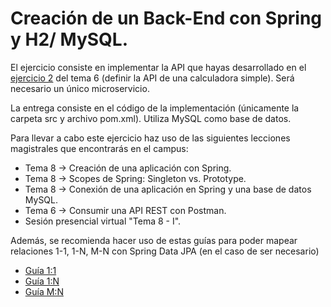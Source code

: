 # Creación de un Back-End con Spring y H2/ MySQL.

El ejercicio consiste en implementar la API que hayas desarrollado en el [ejercicio 2](https://github.com/UnirCs/DWFS-PER7660-2223/blob/master/06_Tema6/00_RESOURCES/T6_E2.md) del tema 6 (definir la API de una calculadora simple). Será necesario un único microservicio.

La entrega consiste en el código de la implementación (únicamente la carpeta src y archivo pom.xml). Utiliza MySQL como base de datos.

Para llevar a cabo este ejercicio haz uso de las siguientes lecciones magistrales que encontrarás en el campus:
- Tema 8 -> Creación de una aplicación con Spring.
- Tema 8 -> Scopes de Spring: Singleton vs. Prototype.
- Tema 8 -> Conexión de una aplicación en Spring y una base de datos MySQL.
- Tema 6 -> Consumir una API REST con Postman.
- Sesión presencial virtual "Tema 8 - I".

Además, se recomienda hacer uso de estas guías para poder mapear relaciones 1-1, 1-N, M-N con Spring Data JPA (en el caso de ser necesario)
- [Guía 1:1](https://www.baeldung.com/jpa-one-to-one)
- [Guía 1:N](https://www.baeldung.com/hibernate-one-to-many)
- [Guía M:N](https://www.baeldung.com/jpa-many-to-many)